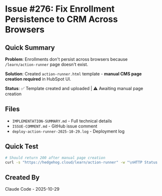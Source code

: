 # Issue #276: Fix Enrollment Persistence to CRM Across Browsers

## Quick Summary

**Problem**: Enrollments don't persist across browsers because `/learn/action-runner` page doesn't exist.

**Solution**: Created `action-runner.html` template - **manual CMS page creation required** in HubSpot UI.

**Status**: ✅ Template created and uploaded | ⚠️ Awaiting manual page creation

## Files

- `IMPLEMENTATION-SUMMARY.md` - Full technical details
- `ISSUE-COMMENT.md` - GitHub issue comment
- `deploy-action-runner-2025-10-29.log` - Deployment log

## Quick Test

```bash
# Should return 200 after manual page creation
curl -s "https://hedgehog.cloud/learn/action-runner" -w "\nHTTP Status: %{http_code}\n"
```

## Created By

Claude Code - 2025-10-29
